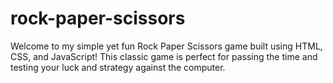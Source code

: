 # rock-paper-scissors
Welcome to my simple yet fun Rock Paper Scissors game built using HTML, CSS, and JavaScript! This classic game is perfect for passing the time and testing your luck and strategy against the computer.
